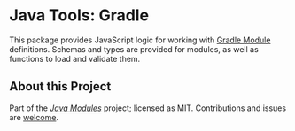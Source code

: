 # Java Tools: Gradle

This package provides JavaScript logic for working with [Gradle Module][0] definitions. Schemas and types are provided
for modules, as well as functions to load and validate them.

## About this Project

Part of the _[Java Modules](https://javamodules.dev)_ project; licensed as MIT. Contributions and issues are
[welcome][1].

[0]: https://docs.gradle.org/current/userguide/publishing_gradle_module_metadata.html
[1]: https://github.com/javamodules/attic
